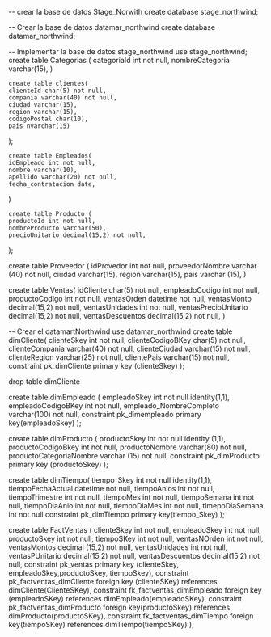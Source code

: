 -- crear la base de datos Stage_Norwith
create database stage_northwind;

-- Crear la base de datos datamar_northwind
create database datamar_northwind;

-- Implementar la base de datos stage_northwind 
	use stage_northwind;
	create table Categorias (
	categoriaId int not null,
	nombreCategoria varchar(15),
)
	
	create table clientes(
	clienteId char(5) not null,
	compania varchar(40) not null,
	ciudad varchar(15),
	region varchar(15),
	codigoPostal char(10),
	pais nvarchar(15)
);
		
	create table Empleados(
	idEmpleado int not null,
	nombre varchar(10),
	apellido varchar(20) not null,
	fecha_contratacion date,

)

	create table Producto (
	productoId int not null,
	nombreProducto varchar(50),
	precioUnitario decimal(15,2) not null,
);

create table Proveedor (
	idProvedor int not null,
	proveedorNombre varchar (40) not null,
	ciudad varchar(15), 
	region varchar(15),
	pais varchar (15),
)

create table Ventas(
	idCliente char(5) not null,
	empleadoCodigo int not null,
	productoCodigo int not null,
	ventasOrden datetime not null,
	ventasMonto decimal(15,2) not null,
	ventasUnidades int not null,
	ventasPrecioUnitario decimal(15,2) not null,
	ventasDescuentos decimal(15,2) not null,
)

-- Crear el datamartNorthwind
use datamar_northwind
create table dimCliente(
	clienteSkey int not null,
	clienteCodigoBKey char(5) not null,
	clienteCompania varchar(40) not null,
	clienteCiudad varchar(15) not null,
	clienteRegion varchar(25) not null,
	clientePais varchar(15) not null,
	constraint pk_dimCliente
	primary key (clienteSkey)
);

drop table dimCliente

create table dimEmpleado (
	empleadoSkey int not null identity(1,1),
	empleadoCodigoBKey int not null,
	empleado_NombreCompleto varchar(100) not null,
	constraint pk_dimempleado
	primary key(empleadoSkey)
);

create table dimProducto (
productoSkey int not null identity (1,1),
productoCodigoBkey int not null,
productoNombre varchar(80) not null,
productoCategoriaNombre varchar (15) not null,
constraint pk_dimProducto
primary key (productoSkey)
);

create table dimTiempo(
	tiempo_Skey int not null identity(1,1),
	tiempoFechaActual datetime not null,
	tiempoAnios int not null,
	tiempoTrimestre int not null,
	tiempoMes int not null,
	tiempoSemana int not null,
	tiempoDiaAnio int not null,
	tiempoDiaMes int not null,
	timepoDiaSemana int not null
	constraint pk_dimTiempo
	primary key(tiempo_Skey)
);

create table FactVentas (
	clienteSkey int not null,
	empleadoSkey int not null,
	productoSkey int not null,
	tiempoSKey int not null,
	ventasNOrden int not null,
	ventasMontos decimal (15,2) not null,
	ventasUnidades int not null,
	ventasPUnitario decimal(15,2) not null,
	ventasDescuentos decimal(15,2) not null,
	constraint pk_ventas
	primary key (clienteSkey, empleadoSkey,productoSkey, tiempoSkey),
	constraint pk_factventas_dimCliente
	foreign key (clienteSKey)
	references dimCliente(ClienteSKey),
	constraint fk_factventas_dimEmpleado
	foreign key (empleadoSKey)
	references dimEmpleado(empleadoSKey),
	constraint pk_factventas_dimProducto
	foreign key(productoSkey)
	references dimProducto(productoSKey),
	constraint fk_factventas_dimTiempo
	foreign key(tiempoSKey)
	references dimTiempo(tiempoSKey)
);

